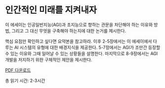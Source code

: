 # 인간적인 미래를 지켜내자

이 에세이는 인공일반지능(AGI)과 초지능으로 향하는 관문을 차단해야 하는 이유와 방법, 그리고 그 대신 무엇을 구축해야 하는지에 대한 논거를 제시한다.

핵심 요점만 확인하고 싶다면 요약본을 참고하라. 이후 2-5장에서는 이 에세이에서 다루는 AI 시스템의 유형에 대한 배경지식을 제공한다. 5-7장에서는 AGI가 조만간 등장할 수 있는 이유와 그때 일어날 수 있는 상황들을 설명한다. 마지막으로 8-9장에서는 AGI 개발을 저지하기 위한 구체적인 제안을 제시한다.

[PDF 다운로드](https://keepthefuturehuman.ai/wp-content/uploads/2025/03/Keep_the_Future_Human__AnthonyAguirre__5March2025.pdf)

총 읽기 시간: 2-3시간